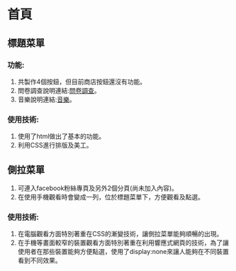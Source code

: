 # 首頁

## 標題菜單
### 功能:
1. 共製作4個按鈕，但目前商店按鈕還沒有功能。
2. 問卷調查說明連結:[問卷調查](quetion.md)。
3. 音樂說明連結:[音樂](music.md)。
### 使用技術:
1. 使用了html做出了基本的功能。
2. 利用CSS進行排版及美工。

## 側拉菜單
1. 可連入facebook粉絲專頁及另外2個分頁(尚未加入內容)。
2. 在使用手機觀看時會變成一列，位於標題菜單下，方便觀看及點選。
### 使用技術:
1. 在電腦觀看方面特別著重在CSS的漸變技術，讓側拉菜單能夠順暢的出現。
2. 在手機等畫面較窄的裝置觀看方面特別著重在利用響應式網頁的技術，為了讓使用者在那些裝置能夠方便點選，使用了display:none來讓人能夠在不同裝置看到不同效果。

